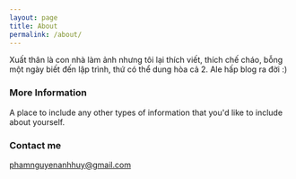```yaml
---
layout: page
title: About
permalink: /about/
---
```


Xuất thân là con nhà làm ảnh nhưng tôi lại thích viết, thích chế cháo, bỗng một ngày biết đến lập trình, thứ có thể dung hòa cả 2. Ale hấp blog ra đời :)

### More Information

A place to include any other types of information that you'd like to include about yourself.

### Contact me

[phamnguyenanhhuy@gmail.com](mailto:phamnguyenanhhuy@gmail.com)